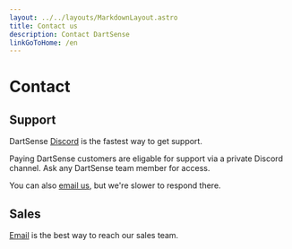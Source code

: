 ```yaml
---
layout: ../../layouts/MarkdownLayout.astro
title: Contact us
description: Contact DartSense
linkGoToHome: /en
---
```


# Contact

<!-- _Last updated April 1st, 2024._ -->

## Support

DartSense [Discord](https://discord.gg/dartsense) is the fastest way to get
support.

Paying DartSense customers are eligable for support via a private
Discord channel. Ask any DartSense team member for access.

You can also [email us](mailto:contact@dartsense.com), but we're slower to
respond there.

## Sales

[Email](mailto:contact@dartsense.com) is the best way to reach our sales team.

